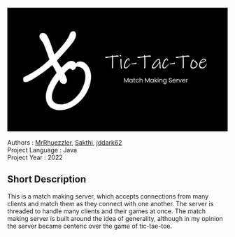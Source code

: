 <p align="center">
  <img src="assests/logo.png"/>
</p>

Authors          : [MrRhuezzler](https://github.com/MrRhuezzler), [Sakthi](https://github.com/sakthi-priyadharshini), [jddark62](https://github.com/jddark62)  
Project Language : Java  
Project Year     : 2022  

## Short Description
This is a match making server, which accepts connections from many clients and match them as they connect with one another. The server is threaded to handle many clients and their games at once. The match making server is built around the idea of generality, although in my opinion the server became centeric over the game of tic-tae-toe.
